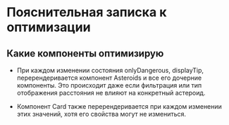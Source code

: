 # Пояснительная записка к оптимизации

## Какие компоненты оптимизирую
- При каждом изменении состояния onlyDangerous, displayTip, перерендеривается компонент Asteroids и все его дочерние компоненты. Это происходит даже если фильтрация или тип отображения расстояния не влияют на конкретный астероид.

- Компонент Card также перерендеривается при каждом изменении этих значений, хотя его свойства могут не измениться.